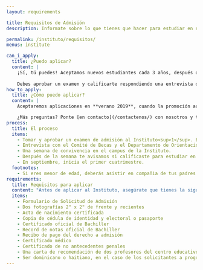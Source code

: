 ```yaml
---
layout: requirements

title: Requisitos de Admisión
description: Informate sobre lo que tienes que hacer para estudiar en nuestro Instituto.

permalink: /instituto/requisitos/
menus: institute

can_i_apply:
  title: ¿Puedo aplicar?
  content: |
    ¡Sí, tú puedes! Aceptamos nuevos estudiantes cada 3 años, después que la promoción actual se ha graduado. Sin embargo, sólo unos pocos estudiantes son aceptados para estudiar en el Instituto.
    
    Debes aprobar un examen y calificarte respondiendo una entrevista de nuestro comité de admisión. Abajo encuentras más detalles sobre ese proceso.
how_to_apply:
  title: ¿Cómo puedo aplicar?
  content: |
    Aceptaremos aplicaciones en **verano 2019**, cuando la promoción actual se ha graduado. En este momento no se puede aplicar, pero tú puedes prepararte. Abajo encuentras los requisitos de admisión.

    ¿Más preguntas? Ponte [en contacto](/contactenos/) con nosotros y te ayudaremos pronto.
process:
  title: El proceso
  items:
    - Tomar y aprobar un examen de admisión al Instituto<sup>1</sup>. Eso incluye matématicas, física y español.
    - Entrevista con el Comité de Becas y el Departamento de Orientación.
    - Una semana de convivencia en el campus de la Instituto.
    - Después de la semana te avisamos si calificaste para estudiar en el Instituto.
    - En septiembre, inicia el primer cuatrimestre.
  footnotes:
    - Si eres menor de edad, deberás asistir en compañia de tus padres o tutores.
requirements:
  title: Requisitos para aplicar
  content: "Antes de aplicar al Instituto, asegúrate que tienes la siguiente documentación:"
  items:
    - Formulario de Solicitud de Admisión
    - Dos fotografías 2" x 2" de frente y recientes
    - Acta de nacimiento certificada
    - Copia de cédula de identidad y electoral o pasaporte
    - Certificado oficial de Bachiller
    - Record de notas oficial de Bachiller
    - Recibo de pago del derecho a admisión
    - Certificado médico
    - Certificado de no antecedentes penales
    - Una carta de recomendación de dos profesores del centro educativo de origen.
    - Ser dominicano o haitiano, en el caso de los solicitantes a programas de beca
---
```


